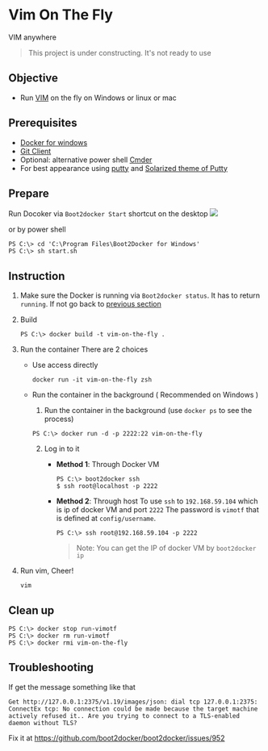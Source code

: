 # Vim On The Fly

VIM anywhere

> This project is under constructing. It's not ready to use

## Objective
- Run [VIM](https://github.com/vim/vim) on the fly on Windows or linux or mac

## Prerequisites
- [Docker for windows](http://docs.docker.com/windows/step_one/)
- [Git Client](https://git-scm.com/)
- Optional: alternative power shell [Cmder](https://github.com/bliker/cmder)
- For best appearance using [putty](http://www.putty.org/) and [Solarized theme of Putty](https://github.com/altercation/solarized/tree/master/putty-colors-solarized)

## Prepare
Run Docoker via `Boot2docker Start` shortcut on the desktop   ![](http://docs.docker.com/windows/images/icon-set.png)

or by power shell

```
PS C:\> cd 'C:\Program Files\Boot2Docker for Windows'
PS C:\> sh start.sh
```

## Instruction
1. Make sure the Docker is running via `Boot2docker status`. It has to return `running`. If not go back to [previous section](#prepare)

2. Build

    ```
    PS C:\> docker build -t vim-on-the-fly .
    ```

3. Run the container
There are 2 choices
    - Use access directly

        ```
        docker run -it vim-on-the-fly zsh
        ```
    - Run the container in the background ( Recommended on Windows )
        1. Run the container in the background (use `docker ps` to see the process)

        ```
        PS C:\> docker run -d -p 2222:22 vim-on-the-fly
        ```

        2. Log in to it
            - **Method 1**: Through Docker VM

                ```
                PS C:\> boot2docker ssh
                $ ssh root@localhost -p 2222
                ```
            - **Method 2**: Through host
                To use `ssh` to `192.168.59.104` which is ip of docker VM and port `2222`  The password is `vimotf` that is defined at `config/username`.

                ```
                PS C:\> ssh root@192.168.59.104 -p 2222
                ```

                > Note: You can get the IP of docker VM by `boot2docker ip`

5. Run vim, Cheer!

    ```
    vim
    ```

## Clean up
```
PS C:\> docker stop run-vimotf
PS C:\> docker rm run-vimotf
PS C:\> docker rmi vim-on-the-fly
```

## Troubleshooting
If get the message something like that

```
Get http://127.0.0.1:2375/v1.19/images/json: dial tcp 127.0.0.1:2375: ConnectEx tcp: No connection could be made because the target machine actively refused it.. Are you trying to connect to a TLS-enabled daemon without TLS?
```
Fix it at <https://github.com/boot2docker/boot2docker/issues/952>
